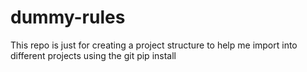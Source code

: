 # dummy-rules
This repo is just for creating a project structure to help me import into different projects using the git pip install
